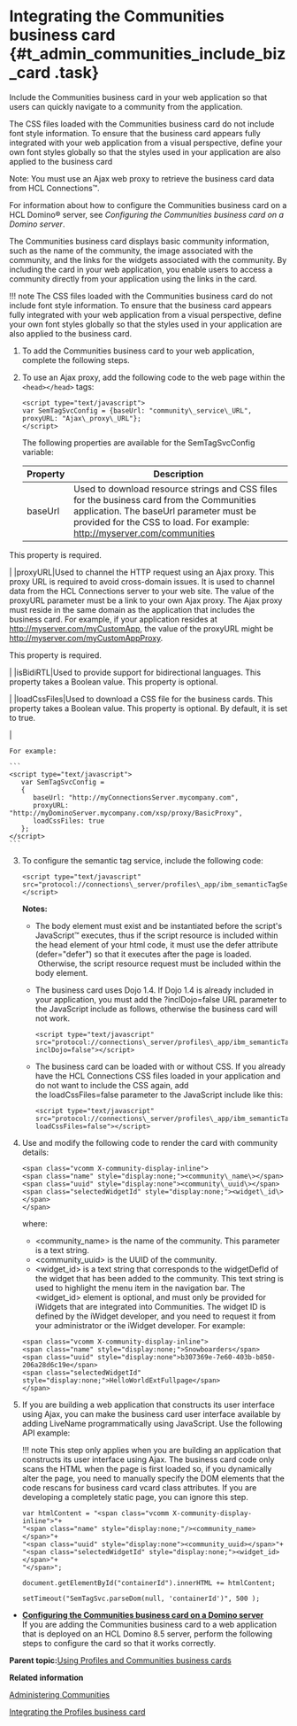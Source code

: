 # Integrating the Communities business card {#t_admin_communities_include_biz_card .task}

Include the Communities business card in your web application so that users can quickly navigate to a community from the application.

The CSS files loaded with the Communities business card do not include font style information. To ensure that the business card appears fully integrated with your web application from a visual perspective, define your own font styles globally so that the styles used in your application are also applied to the business card

Note: You must use an Ajax web proxy to retrieve the business card data from HCL Connections™.

For information about how to configure the Communities business card on a HCL Domino® server, see *Configuring the Communities business card on a Domino server*.

The Communities business card displays basic community information, such as the name of the community, the image associated with the community, and the links for the widgets associated with the community. By including the card in your web application, you enable users to access a community directly from your application using the links in the card. 

!!! note
    The CSS files loaded with the Communities business card do not include font style information. To ensure that the business card appears fully integrated with your web application from a visual perspective, define your own font styles globally so that the styles used in your application are also applied to the business card.

1.  To add the Communities business card to your web application, complete the following steps.
2.  To use an Ajax proxy, add the following code to the web page within the `<head></head>` tags:

    ```
    <script type="text/javascript"> 
    var SemTagSvcConfig = {baseUrl: "community\_service\_URL", proxyURL: "Ajax\_proxy\_URL"};
    </script>
    ```

    The following properties are available for the SemTagSvcConfig variable:

    |Property|Description|
    |--------|-----------|
    |baseUrl|Used to download resource strings and CSS files for the business card from the Communities application. The baseUrl parameter must be provided for the CSS to load. For example: http://myserver.com/communities

This property is required.

|
    |proxyURL|Used to channel the HTTP request using an Ajax proxy. This proxy URL is required to avoid cross-domain issues. It is used to channel data from the HCL Connections server to your web site. The value of the proxyURL parameter must be a link to your own Ajax proxy. The Ajax proxy must reside in the same domain as the application that includes the business card. For example, if your application resides at http://myserver.com/myCustomApp, the value of the proxyURL might be http://myserver.com/myCustomAppProxy.

This property is required.

|
    |isBidiRTL|Used to provide support for bidirectional languages. This property takes a Boolean value. This property is optional.

|
    |loadCssFiles|Used to download a CSS file for the business cards. This property takes a Boolean value. This property is optional. By default, it is set to true.

|

    For example:

    ```
    <script type="text/javascript"> 
       var SemTagSvcConfig = 
       { 
          baseUrl: "http://myConnectionsServer.mycompany.com", 
          proxyURL: "http://myDominoServer.mycompany.com/xsp/proxy/BasicProxy", 
          loadCssFiles: true 
       }; 
    </script> 
    ```

3.  To configure the semantic tag service, include the following code:

    ```
    <script type="text/javascript" src="protocol://connections\_server/profiles\_app/ibm_semanticTagServlet/javascript/semanticTagService.js"></script>
    ```

    **Notes:**

    -   The body element must exist and be instantiated before the script's JavaScript™ executes, thus if the script resource is included within the head element of your html code, it must use the defer attribute \(defer="defer"\) so that it executes after the page is loaded.  Otherwise, the script resource request must be included within the body element.
    -   The business card uses Dojo 1.4. If Dojo 1.4 is already included in your application, you must add the ?inclDojo=false URL parameter to the JavaScript include as follows, otherwise the business card will not work.

        ```
        <script type="text/javascript" src="protocol://connections\_server/profiles\_app/ibm_semanticTagServlet/javascript/semanticTagService.js?inclDojo=false"></script>
        ```

    -   The business card can be loaded with or without CSS. If you already have the HCL Connections CSS files loaded in your application and do not want to include the CSS again, add the loadCssFiles=false parameter to the JavaScript include like this:

        ```
        <script type="text/javascript" src="protocol://connections\_server/profiles\_app/ibm_semanticTagServlet/javascript/semanticTagService.js?loadCssFiles=false"></script>
        ```

4.  Use and modify the following code to render the card with community details:

    ```
    <span class="vcomm X-community-display-inline">
    <span class="name" style="display:none;"><community\_name\></span>
    <span class="uuid" style="display:none"><community\_uuid\></span>
    <span class="selectedWidgetId" style="display:none;"><widget\_id\></span>
    </span>
    ```

    where:

    -   <community\_name\> is the name of the community. This parameter is a text string.
    -   <community\_uuid\> is the UUID of the community.
    -   <widget\_id\> is a text string that corresponds to the widgetDefId of the widget that has been added to the community. This text string is used to highlight the menu item in the navigation bar. The <widget\_id\> element is optional, and must only be provided for iWidgets that are integrated into Communities. The widget ID is defined by the iWidget developer, and you need to request it from your administrator or the iWidget developer.
    For example:

    ```
    <span class="vcomm X-community-display-inline">
    <span class="name" style="display:none;">Snowboarders</span>
    <span class="uuid" style="display:none">b307369e-7e60-403b-b850-206a28d6c19e</span>
    <span class="selectedWidgetId" style="display:none;">HelloWorldExtFullpage</span>
    </span>
    ```

5.  If you are building a web application that constructs its user interface using Ajax, you can make the business card user interface available by adding LiveName programmatically using JavaScript. Use the following API example:

    !!! note
    This step only applies when you are building an application that constructs its user interface using Ajax. The business card code only scans the HTML when the page is first loaded so, if you dynamically alter the page, you need to manually specify the DOM elements that the code rescans for business card vcard class attributes. If you are developing a completely static page, you can ignore this step.

    ```
    var htmlContent = "<span class="vcomm X-community-display-inline">"+
    "<span class="name" style="display:none;"/><community_name></span>"+
    "<span class="uuid" style="display:none"><community_uuid></span>"+
    "<span class="selectedWidgetId" style="display:none;"><widget_id></span>"+
    "</span>";
     
    document.getElementById("containerId").innerHTML += htmlContent;
     
    setTimeout("SemTagSvc.parseDom(null, 'containerId')", 500 ); 
    ```


-   **[Configuring the Communities business card on a Domino server](../customize/t_admin_communities_include_biz_card_domino.md)**  
If you are adding the Communities business card to a web application that is deployed on an HCL Domino 8.5 server, perform the following steps to configure the card so that it works correctly.

**Parent topic:**[Using Profiles and Communities business cards](../customize/c_admin_profiles_biz_cards.md)

**Related information**  


[Administering Communities](../admin/c_admin_communities_intro.md)

[Integrating the Profiles business card](../customize/t_admin_profiles_include_biz_card.md)


